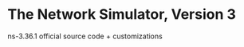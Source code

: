 
The Network Simulator, Version 3
================================
 
ns-3.36.1 official source code + customizations
